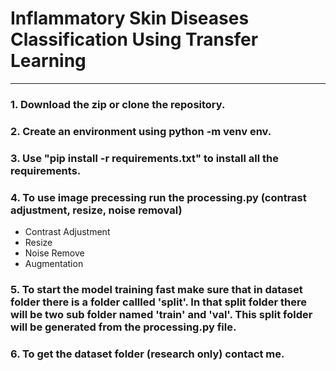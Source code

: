 # Inflammatory Skin Diseases Classification Using Transfer Learning
***
### 1. Download the zip or clone the repository.
### 2. Create an environment using python -m venv env.
### 3. Use "pip install -r requirements.txt" to install all the requirements.
### 4. To use image precessing run the processing.py (contrast adjustment, resize, noise removal)
-   Contrast Adjustment
-   Resize
-   Noise Remove
-   Augmentation
### 5. To start the model training fast make sure that in dataset folder there is a folder callled 'split'. In that split folder there will be two sub folder named 'train' and 'val'. This split folder will be generated from the processing.py file.
### 6. To get the dataset folder (research only) contact me.